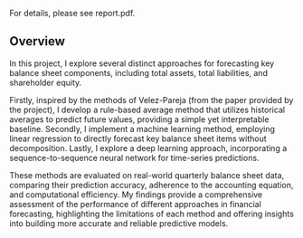 For details, please see report.pdf.

## Overview
In this project, I explore several distinct approaches for forecasting key balance sheet components, including total assets, total liabilities, and shareholder equity.

Firstly, inspired by the methods of Velez-Pareja (from the paper provided by the project), I develop a rule-based average method that utilizes historical averages to predict future values, providing a simple yet interpretable baseline. Secondly, I implement a machine learning method, employing linear regression to directly forecast key balance sheet items without decomposition. Lastly, I explore a deep learning approach, incorporating a sequence-to-sequence neural network for time-series predictions.  

These methods are evaluated on real-world quarterly balance sheet data, comparing their prediction accuracy, adherence to the accounting equation, and computational efficiency. My findings provide a comprehensive assessment of the performance of different approaches in financial forecasting, highlighting the limitations of each method and offering insights into building more accurate and reliable predictive models.
